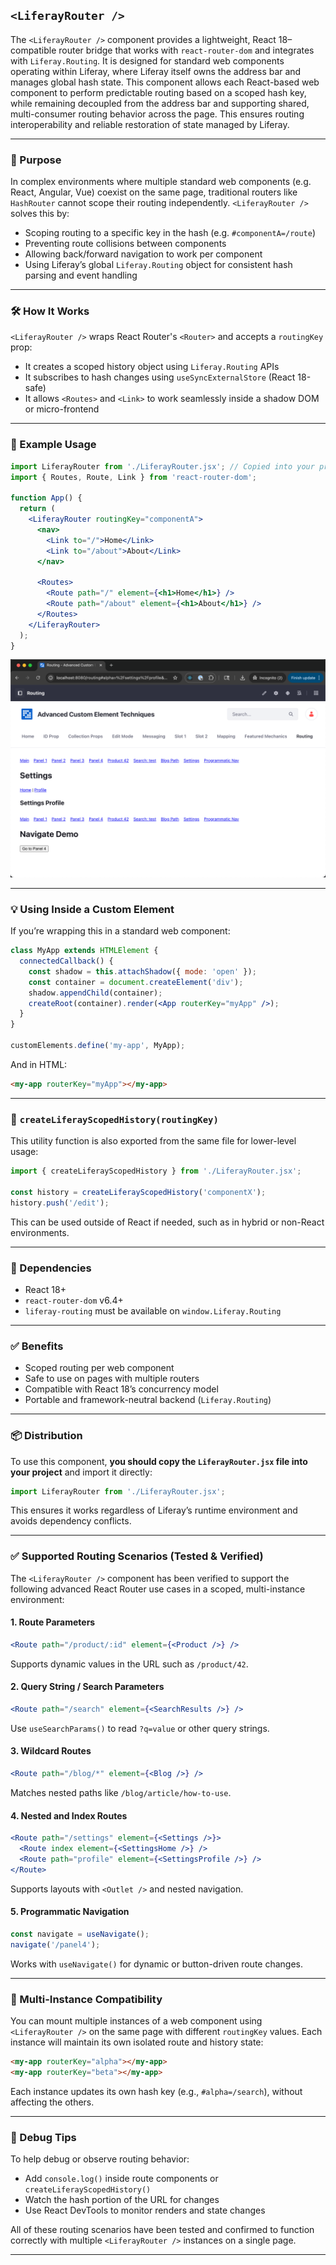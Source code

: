 ## `<LiferayRouter />`

The `<LiferayRouter />` component provides a lightweight, React 18–compatible router bridge that works with `react-router-dom` and integrates with `Liferay.Routing`. It is designed for standard web components operating within Liferay, where Liferay itself owns the address bar and manages global hash state. This component allows each React-based web component to perform predictable routing based on a scoped hash key, while remaining decoupled from the address bar and supporting shared, multi-consumer routing behavior across the page. This ensures routing interoperability and reliable restoration of state managed by Liferay.

---

### 📌 Purpose

In complex environments where multiple standard web components (e.g. React, Angular, Vue) coexist on the same page, traditional routers like `HashRouter` cannot scope their routing independently. `<LiferayRouter />` solves this by:

- Scoping routing to a specific key in the hash (e.g. `#componentA=/route`)
- Preventing route collisions between components
- Allowing back/forward navigation to work per component
- Using Liferay’s global `Liferay.Routing` object for consistent hash parsing and event handling

---

### 🛠 How It Works

`<LiferayRouter />` wraps React Router's `<Router>` and accepts a `routingKey` prop:

- It creates a scoped history object using `Liferay.Routing` APIs
- It subscribes to hash changes using `useSyncExternalStore` (React 18-safe)
- It allows `<Routes>` and `<Link>` to work seamlessly inside a shadow DOM or micro-frontend

---

### 🧪 Example Usage

```jsx
import LiferayRouter from './LiferayRouter.jsx'; // Copied into your project
import { Routes, Route, Link } from 'react-router-dom';

function App() {
  return (
    <LiferayRouter routingKey="componentA">
      <nav>
        <Link to="/">Home</Link>
        <Link to="/about">About</Link>
      </nav>

      <Routes>
        <Route path="/" element={<h1>Home</h1>} />
        <Route path="/about" element={<h1>About</h1>} />
      </Routes>
    </LiferayRouter>
  );
}
```

![Hash Routing Example](hash-routing-01.png)

---

### 💡 Using Inside a Custom Element

If you’re wrapping this in a standard web component:

```jsx
class MyApp extends HTMLElement {
  connectedCallback() {
    const shadow = this.attachShadow({ mode: 'open' });
    const container = document.createElement('div');
    shadow.appendChild(container);
    createRoot(container).render(<App routerKey="myApp" />);
  }
}

customElements.define('my-app', MyApp);
```

And in HTML:

```html
<my-app routerKey="myApp"></my-app>
```

---

### 🔄 `createLiferayScopedHistory(routingKey)`

This utility function is also exported from the same file for lower-level usage:

```js
import { createLiferayScopedHistory } from './LiferayRouter.jsx';

const history = createLiferayScopedHistory('componentX');
history.push('/edit');
```

This can be used outside of React if needed, such as in hybrid or non-React environments.

---

### 🔗 Dependencies

- React 18+
- `react-router-dom` v6.4+
- `liferay-routing` must be available on `window.Liferay.Routing`

---

### ✅ Benefits

- Scoped routing per web component
- Safe to use on pages with multiple routers
- Compatible with React 18’s concurrency model
- Portable and framework-neutral backend (`Liferay.Routing`)

---

### 📦 Distribution

To use this component, **you should copy the `LiferayRouter.jsx` file into your project** and import it directly:

```js
import LiferayRouter from './LiferayRouter.jsx';
```

This ensures it works regardless of Liferay’s runtime environment and avoids dependency conflicts.

---

### ✅ Supported Routing Scenarios (Tested & Verified)

The `<LiferayRouter />` component has been verified to support the following advanced React Router use cases in a scoped, multi-instance environment:

#### 1. Route Parameters

```jsx
<Route path="/product/:id" element={<Product />} />
```

Supports dynamic values in the URL such as `/product/42`.

#### 2. Query String / Search Parameters

```jsx
<Route path="/search" element={<SearchResults />} />
```

Use `useSearchParams()` to read `?q=value` or other query strings.

#### 3. Wildcard Routes

```jsx
<Route path="/blog/*" element={<Blog />} />
```

Matches nested paths like `/blog/article/how-to-use`.

#### 4. Nested and Index Routes

```jsx
<Route path="/settings" element={<Settings />}>
  <Route index element={<SettingsHome />} />
  <Route path="profile" element={<SettingsProfile />} />
</Route>
```

Supports layouts with `<Outlet />` and nested navigation.

#### 5. Programmatic Navigation

```js
const navigate = useNavigate();
navigate('/panel4');
```

Works with `useNavigate()` for dynamic or button-driven route changes.

---

### 🧪 Multi-Instance Compatibility

You can mount multiple instances of a web component using `<LiferayRouter />` on the same page with different `routingKey` values. Each instance will maintain its own isolated route and history state:

```html
<my-app routerKey="alpha"></my-app>
<my-app routerKey="beta"></my-app>
```

Each instance updates its own hash key (e.g., `#alpha=/search`), without affecting the others.

---

### 🧭 Debug Tips

To help debug or observe routing behavior:
- Add `console.log()` inside route components or `createLiferayScopedHistory()`
- Watch the hash portion of the URL for changes
- Use React DevTools to monitor renders and state changes

All of these routing scenarios have been tested and confirmed to function correctly with multiple `<LiferayRouter />` instances on a single page.

---
